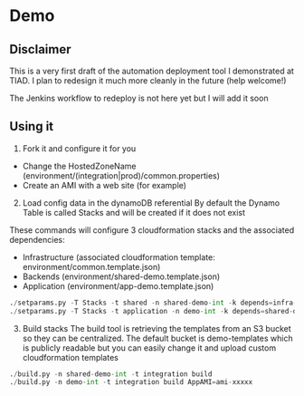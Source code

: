 # Demo

## Disclaimer
This is a very first draft of the automation deployment tool I demonstrated at TIAD. I plan to redesign it much more cleanly in the future (help welcome!)

The Jenkins workflow to redeploy is not here yet but I will add it soon

## Using it
1. Fork it and configure it for you
- Change the HostedZoneName (environment/(integration|prod)/common.properties)
- Create an AMI with a web site (for example)
 
2. Load config data in the dynamoDB referential
By default the Dynamo Table is called Stacks and will be created if it does not exist

These commands will configure 3 cloudformation stacks and the associated dependencies:
- Infrastructure (associated cloudformation template: environment/common.template.json)
- Backends (environment/shared-demo.template.json)
- Application (environment/app-demo.template.json)

```./setparams.py -T Stacks -t common -n infra-int ../environment/integration/common.properties
./setparams.py -T Stacks -t shared -n shared-demo-int -k depends=infra-int  ../environment/integration/shared-demo-nodb.properties
./setparams.py -T Stacks -t application -n demo-int -k depends=shared-demo-int  ../environment/integration/demo.properties
```

3. Build stacks
The build tool is retrieving the templates from an S3 bucket so they can be centralized. The default bucket is demo-templates which is publicly readable but you can easily change it and upload custom cloudformation templates

``` ./build.py -n infra-int -t integration build
./build.py -n shared-demo-int -t integration build
./build.py -n demo-int -t integration build AppAMI=ami-xxxxx
```
